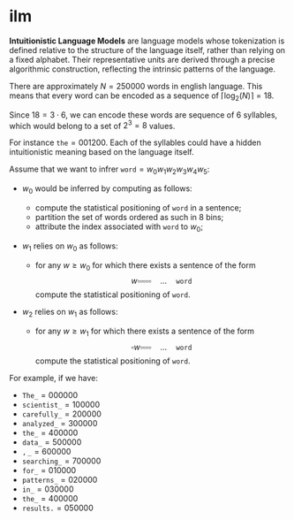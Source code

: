 # ilm
**Intuitionistic Language Models** are language models whose tokenization is defined relative to the structure of the language itself, rather than relying on a fixed alphabet. Their representative units are derived through a precise algorithmic construction, reflecting the intrinsic patterns of the language.

There are approximately $N=250000$ words in english language. This means that every word can be encoded as a sequence of $\lceil \log_2(N) \rceil = 18$.

Since $18 = 3 \cdot 6$, we can encode these words are sequence of $6$ syllables, which would belong to a set of $2^3 = 8$ values.

For instance $\mathtt{the} = 001200$. Each of the syllables could have a hidden intuitionistic meaning based on the language itself.

Assume that we want to infrer $\mathtt{word} = w_0w_1w_2w_3w_4w_5$: 

- $w_0$ would be inferred by computing as follows:
    - compute the statistical positioning of $\mathtt{word}$ in a sentence;
    - partition the set of words ordered as such in 8 bins;
    - attribute the index associated with $\mathtt{word}$ to $w_0$;

- $w_{1}$ relies on $w_{0}$ as follows:
    -   for any $w \geq w_0$ for which there exists a sentence of the form
        $$w\square\square\square\square\square \quad \dots \quad \mathtt{word}$$
        compute the statistical positioning of $\mathtt{word}$.

- $w_{2}$ relies on $w_{1}$ as follows:
    -   for any $w \geq w_1$ for which there exists a sentence of the form
        $$\square w\square\square\square\square \quad \dots \quad \mathtt{word}$$
        compute the statistical positioning of $\mathtt{word}$.

For example, if we have:
 - $\mathtt{The\_}=000000$
 - $\mathtt{scientist\_}=100000$
 - $\mathtt{carefully\_}=200000$
 - $\mathtt{analyzed\_}=300000$ 
 - $\mathtt{the\_}=400000$
 - $\mathtt{data\_}=500000$
 - $\mathtt{,\_}=600000$
 - $\mathtt{searching\_}=700000$
 - $\mathtt{for\_}=010000$
 - $\mathtt{patterns\_}=020000$
 - $\mathtt{in\_}=030000$
 - $\mathtt{the\_}=400000$ 
 - $\mathtt{results.}=050000$